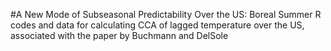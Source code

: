 #A New Mode of Subseasonal Predictability Over the US: Boreal Summer
R codes and data for calculating CCA of lagged temperature over the US, associated with the paper by Buchmann and DelSole
